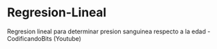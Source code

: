 # Regresion-Lineal
Regresion lineal para determinar presion sanguinea respecto a la edad - CodificandoBits (Youtube)
